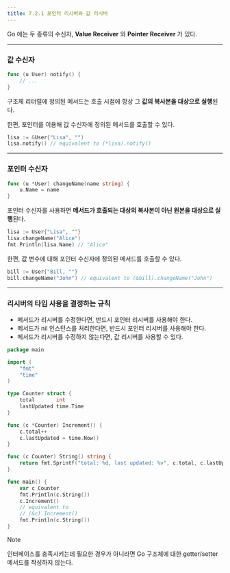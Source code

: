 ```yaml
---
title: 7.2.1 포인터 리시버와 값 리시버
---
```


Go 에는 두 종류의 수신자, **Value Receiver** 와 **Pointer Receiver** 가 있다.

---

### 값 수신자

```go title="Value Receiver - 값 변수의 호출"
func (u User) notify() {
    // ...
}
```

구조체 리터럴에 정의된 메서드는 호출 시점에 항상 그 **값의 복사본을 대상으로 실행**된다.

한편, 포인터를 이용해 값 수신자에 정의된 메서드를 호출할 수 있다.

```go title="Value Receiver - 포인터 변수의 호출"
lisa := &User{"Lisa", "")
lisa.notify() // equivalent to (*lisa).notify()
```

---

### 포인터 수신자

```go title="Pointer Receiver"
func (u *User) changeName(name string) {
    u.Name = name
}
```

포인터 수신자를 사용하면 **메서드가 호출되는 대상의 복사본이 아닌 원본을 대상으로 실행**된다.

```go title="Pointer Receiver - 포인터 변수의 호출"
lisa := User{"Lisa", ""}
lisa.changeName("Alice")
fmt.Println(lisa.Name) // "Alice"
```

한편, 값 변수에 대해 포인터 수신자에 정의된 메서드를 호출할 수 있다.

```go title="Pointer Receiver - 값 변수의 호출"
bill := User{"Bill, ""}
bill.changeName("John") // equivalent to (&bill).changeName("John")
```

---

### 리시버의 타입 사용을 결정하는 규칙

- 메서드가 리시버를 수정한다면, 반드시 포인터 리시버를 사용해야 한다.
- 메서드가 nil 인스턴스를 처리한다면, 반드시 포인터 리시버를 사용해야 한다.
- 메서드가 리시버를 수정하지 않는다면, 값 리시버를 사용할 수 있다.

```go
package main

import (
	"fmt"
	"time"
)

type Counter struct {
	total       int
	lastUpdated time.Time
}

func (c *Counter) Increment() {
	c.total++
	c.lastUpdated = time.Now()
}

func (c Counter) String() string {
	return fmt.Sprintf("total: %d, last updated: %v", c.total, c.lastUpdated)
}

func main() {
	var c Counter
	fmt.Println(c.String())
	c.Increment()
	// equivalent to
	// (&c).Increment()
	fmt.Println(c.String())
}
```

> [!NOTE]
> 인터페이스를 충족시키는데 필요한 경우가 아니라면
> Go 구조체에 대한 getter/setter 메서드를 작성하지 않는다.